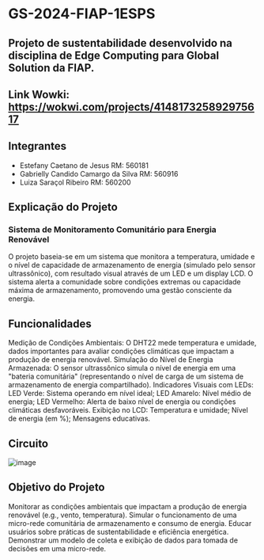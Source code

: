 # GS-2024-FIAP-1ESPS
## Projeto de sustentabilidade desenvolvido na disciplina de Edge Computing para Global Solution da FIAP.
## Link Wowki: https://wokwi.com/projects/414817325892975617

## Integrantes
- Estefany Caetano de Jesus RM: 560181
- Gabrielly Candido Camargo da Silva RM: 560916
- Luiza Saraçol Ribeiro RM: 560200

## Explicação do Projeto
### Sistema de Monitoramento Comunitário para Energia Renovável
O projeto baseia-se em um sistema que monitora a temperatura, umidade e o nível de capacidade de armazenamento de energia (simulado pelo sensor ultrassônico), com resultado visual através de um LED e um display LCD. O sistema alerta a comunidade sobre condições extremas ou capacidade máxima de armazenamento, promovendo uma gestão consciente da energia.

## Funcionalidades
Medição de Condições Ambientais: O DHT22 mede temperatura e umidade, dados importantes para avaliar condições climáticas que impactam a produção de energia renovável.
Simulação do Nível de Energia Armazenada: O sensor ultrassônico simula o nível de energia em uma "bateria comunitária" (representando o nível de carga de um sistema de armazenamento de energia compartilhado).
Indicadores Visuais com LEDs: LED Verde: Sistema operando em nível ideal; LED Amarelo: Nível médio de energia; LED Vermelho: Alerta de baixo nível de energia ou condições climáticas desfavoráveis.
Exibição no LCD: Temperatura e umidade; Nível de energia (em %); Mensagens educativas.

## Circuito
![image](https://github.com/user-attachments/assets/c72b97b1-cc72-4ce0-8383-38c15d2f3d01)


## Objetivo do Projeto
Monitorar as condições ambientais que impactam a produção de energia renovável (e.g., vento, temperatura).
Simular o funcionamento de uma micro-rede comunitária de armazenamento e consumo de energia.
Educar usuários sobre práticas de sustentabilidade e eficiência energética.
Demonstrar um modelo de coleta e exibição de dados para tomada de decisões em uma micro-rede.
